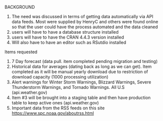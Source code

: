 BACKGROUND
  1) The need was discussed in terms of getting data automatically via API data feeds. Most were supplied by HenryC and others were found online so that the user could have the process automated and the data cleaned
  2) users will have to have a database structure installed
  3) users will have to have the CRAN 4.4.3 version installed
  4) Will also have to have an editor such as RSutdio installed

Items requested
1) 7 Day forecast (data pull. item completed pending migration and testing)
2) Historical data for averages (dating back as long as we can get). Item completed as it will be manual yearly download due to restriction of download capacity (1000 processing utilization)
3) Alert warnings for Winter Storm Warnings, Blizzard Warnings, Severe Thunderstorm Warnings, and Tornado Warnings. All U.S (api.weather.gov)
4) Item #3 will be brought into a staging table and then have production table to keep active ones (api.weather.gov)
5) Important data from the RSS feeds on this site https://www.spc.noaa.gov/aboutrss.html
